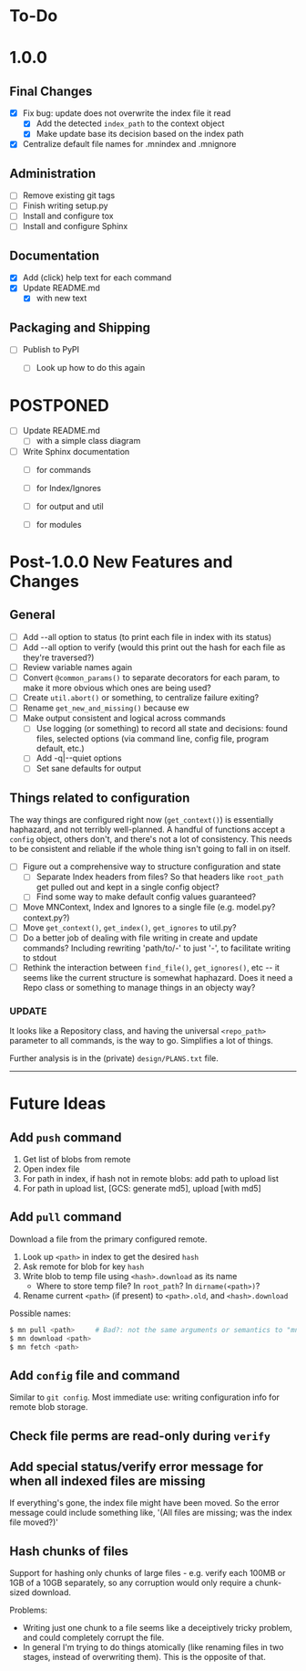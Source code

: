 # To-Do

# 1.0.0

## Final Changes

- [x] Fix bug: update does not overwrite the index file it read
    - [x] Add the detected `index_path` to the context object
    - [x] Make update base its decision based on the index path
- [x] Centralize default file names for .mnindex and .mnignore

## Administration

- [ ] Remove existing git tags
- [ ] Finish writing setup.py
- [ ] Install and configure tox
- [ ] Install and configure Sphinx

## Documentation
- [x] Add (click) help text for each command
- [x] Update README.md
    - [x] with new text

## Packaging and Shipping
- [ ] Publish to PyPI
    - [ ] Look up how to do this again


# POSTPONED
- [ ] Update README.md
    - [ ] with a simple class diagram
- [ ] Write Sphinx documentation
    - [ ] for commands
    - [ ] for Index/Ignores
    - [ ] for output and util
    - [ ] for modules


# Post-1.0.0 New Features and Changes

## General

- [ ] Add --all option to status (to print each file in index with its status)
- [ ] Add --all option to verify (would this print out the hash for each file
      as they're traversed?)
- [ ] Review variable names again
- [ ] Convert `@common_params()` to separate decorators for each param, to make
      it more obvious which ones are being used?
- [ ] Create `util.abort()` or something, to centralize failure exiting?
- [ ] Rename `get_new_and_missing()` because ew
- [ ] Make output consistent and logical across commands
    - [ ] Use logging (or something) to record all state and decisions: found
          files, selected options (via command line, config file, program
          default, etc.)
    - [ ] Add -q|--quiet options
    - [ ] Set sane defaults for output

## Things related to configuration

The way things are configured right now (`get_context()`) is essentially
haphazard, and not terribly well-planned. A handful of functions accept a
`config` object, others don't, and there's not a lot of consistency. This needs
to be consistent and reliable if the whole thing isn't going to fall in on
itself.

- [ ] Figure out a comprehensive way to structure configuration and state
    - [ ] Separate Index headers from files? So that headers like `root_path`
          get pulled out and kept in a single config object?
    - [ ] Find some way to make default config values guaranteed?
- [ ] Move MNContext, Index and Ignores to a single file (e.g. model.py? context.py?)
- [ ] Move `get_context()`, `get_index()`, `get_ignores` to util.py?
- [ ] Do a better job of dealing with file writing in create and update
      commands? Including rewriting 'path/to/-' to just '-', to facilitate
      writing to stdout
- [ ] Rethink the interaction between `find_file()`, `get_ignores()`, etc -- it
      seems like the current structure is somewhat haphazard. Does it need a
      Repo class or something to manage things in an objecty way?

### UPDATE

It looks like a Repository class, and having the universal `<repo_path>`
parameter to all commands, is the way to go. Simplifies a lot of things.

Further analysis is in the (private) `design/PLANS.txt` file.

---

# Future Ideas

## Add `push` command
1. Get list of blobs from remote
2. Open index file
3. For path in index, if hash not in remote blobs: add path to upload list
4. For path in upload list, [GCS: generate md5], upload [with md5]


## Add `pull` command

Download a file from the primary configured remote.

1. Look up `<path>` in index to get the desired `hash`
2. Ask remote for blob for key `hash`
3. Write blob to temp file using `<hash>.download` as its name
    - Where to store temp file? In `root_path`? In `dirname(<path>)`?
3. Rename current `<path>` (if present) to `<path>.old`, and `<hash>.download`

Possible names:

``` bash
$ mn pull <path>     # Bad?: not the same arguments or semantics to "mn push"
$ mn download <path>
$ mn fetch <path>
```

## Add `config` file and command

Similar to `git config`. Most immediate use: writing configuration info for
remote blob storage.


## Check file perms are read-only during `verify`


## Add special status/verify error message for when all indexed files are missing

If everything's gone, the index file might have been moved. So the error
message could include something like, '(All files are missing; was the index
file moved?)'


## Hash chunks of files
Support for hashing only chunks of large files - e.g. verify each 100MB or
1GB of a 10GB separately, so any corruption would only require a chunk-sized
download.

Problems:

- Writing just one chunk to a file seems like a deceiptively tricky problem,
  and could completely corrupt the file.
- In general I'm trying to do things atomically (like renaming files in two
  stages, instead of overwriting them). This is the opposite of that.
